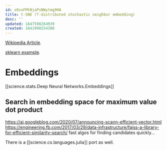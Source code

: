 ```yaml
---
id: o9soFMtNjaPsNWytmg9HA
title: t-SNE (T-distributed stochastic neighbor embedding)
desc: ''
updated: 1647598264939
created: 1641998254380
---
```


[Wikipedia Article](https://en.wikipedia.org/wiki/T-distributed_stochastic_neighbor_embedding).

[sklearn example](https://scikit-learn.org/stable/modules/generated/sklearn.manifold.TSNE.html).

# Embeddings
[[science.stats.Deep Neural Networks.Embeddings]]

## Search in embedding space for maximum value dot product
https://ai.googleblog.com/2020/07/announcing-scann-efficient-vector.html
https://engineering.fb.com/2017/03/29/data-infrastructure/faiss-a-library-for-efficient-similarity-search/
fast algos for finding candidates quickly...


 There is a [[science.cs.languages.julia]] port as well.